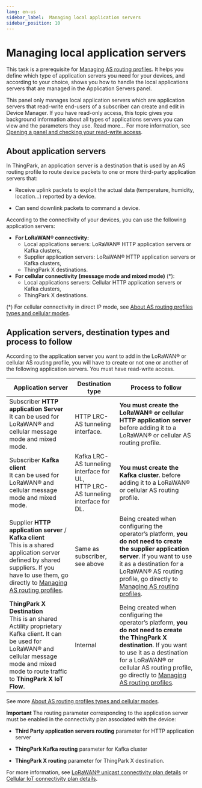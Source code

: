 ```yaml
---
lang: en-us
sidebar_label:  Managing local application servers
sidebar_position: 10
---
```


# Managing local application servers

This task is a prerequisite for [Managing AS routing profiles](../manage-as-routing-profiles/index.md). It helps you define
which type of application servers you need for your devices, and
according to your choice, shows you how to handle the local applications
servers that are managed in the Application Servers panel.

This panel only manages local application servers which are application
servers that read-write end-users of a subscriber can create and edit in
Device Manager. If you have read-only access, this topic gives you
background information about all types of applications servers you can
view and the parameters they use. Read more\... For more information,
see [Opening a panel and checking your read-write access](../use-interface.md#opening-a-panel-and-checking-your-read-write-access).

## About application servers

In ThingPark, an application server is a destination that is used by an
AS routing profile to route device packets to one or more third-party
application servers that:

- Receive uplink packets to exploit the actual data (temperature,
  humidity, location\...) reported by a device.

- Can send downlink packets to command a device.

According to the connectivity of your devices, you can use the following application servers:
* **For LoRaWAN® connectivity:**
  * Local applications servers: LoRaWAN® HTTP application servers or Kafka clusters,
  * Supplier application servers: LoRaWAN® HTTP application servers or Kafka clusters,
  * ThingPark X destinations.
* **For cellular connectivity (message mode and mixed mode)** (*):
  * Local applications servers: Cellular HTTP application servers or Kafka clusters,
  * ThingPark X destinations.

(*) For cellular connectivity in direct IP mode, see [About AS routing profiles types and cellular modes](../manage-as-routing-profiles/index.md#about-as-routing-profiles-types-and-cellular-modes).

## Application servers, destination types and process to follow

According to the application server you want to add in the LoRaWAN® or
cellular AS routing profile, you will have to create or not one or
another of the following application servers. You must have read-write
access.

|  Application server|Destination type|Process to follow|
|---|---|---|
|Subscriber **HTTP application Server**<br/>It can be used for LoRaWAN® and cellular message mode and mixed mode.|HTTP LRC-AS tunneling interface.|**You must create the LoRaWAN® or cellular HTTP application server** before adding it to a LoRaWAN® or cellular AS routing profile. |
|Subscriber **Kafka client**<br/>It can be used for LoRaWAN® and cellular message mode and mixed mode.|Kafka LRC-AS tunneling interface for UL,<br/>HTTP LRC-AS tunneling interface for DL.|**You must create the Kafka cluster**. before adding it to a LoRaWAN® or cellular AS routing profile.|
|Supplier **HTTP application server** / **Kafka client**<br/>This is a shared application server defined by shared suppliers. If you have to use them, go directly to [Managing AS routing profiles](../manage-as-routing-profiles/index.md).|Same as subscriber, see above|Being created when configuring the operator’s platform, **you do not need to create the supplier application server**. If you want to use it as a destination for a LoRaWAN® AS routing profile, go directly to [Managing AS routing profiles](../manage-as-routing-profiles/index.md).|
|**ThingPark X Destination**<br/>This is an shared Actility proprietary Kafka client. It can be used for LoRaWAN® and cellular message mode and mixed mode to route traffic to **ThingPark X IoT Flow**.|Internal|Being created when configuring the operator’s platform, **you do not need to create the ThingPark X destination**. If you want to use it as a destination for a LoRaWAN® or cellular AS routing profile, go directly to [Managing AS routing profiles](../manage-as-routing-profiles/index.md).|

See more [About AS routing profiles types and cellular modes](../manage-as-routing-profiles/index.md#about-as-routing-profiles-types-and-cellular-modes).

**Important** The routing parameter corresponding to the application
server must be enabled in the connectivity plan associated with the
device:

- **Third Party application servers routing** parameter for HTTP
  application server

- **ThingPark Kafka routing** parameter for Kafka cluster

- **ThingPark X routing** parameter for ThingPark X destination.

For more information, see [LoRaWAN® unicast connectivity plan details](../reference-information.md#lorawan®-unicast-connectivity-plan-details)
or [Cellular IoT connectivity plan details](../reference-information.md#cellular-iot-connectivity-plan-details).
